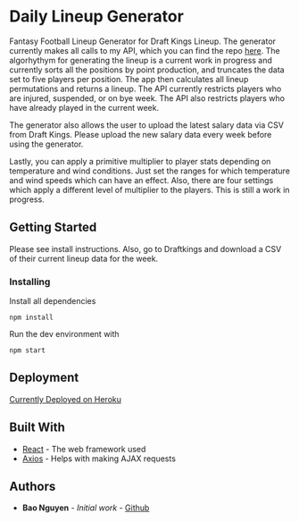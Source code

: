 # Daily Lineup Generator

Fantasy Football Lineup Generator for Draft Kings Lineup. The generator currently makes all calls to my API, which you can find the repo [here](https://github.com/rongxanh88/fantasy_football).
The algorhythym for generating the lineup is a current work in progress and currently sorts all the positions by point production, and truncates the data set to five players per position. The
app then calculates all lineup permutations and returns a lineup. The API currently restricts players who are injured, suspended, or on bye week. The API also restricts players who have already
played in the current week.

The generator also allows the user to upload the latest salary data via CSV from Draft Kings. Please upload the new salary data every week before using the generator.

Lastly, you can apply a primitive multiplier to player stats depending on temperature and wind conditions. Just set the ranges for which temperature and wind speeds which can have an effect. Also, there are four settings which apply a different level of multiplier to the players. This is still a work in progress.

## Getting Started

Please see install instructions. Also, go to Draftkings and download a CSV of their current lineup data for the week.

### Installing

Install all dependencies
```
npm install
```

Run the dev environment with
```
npm start
```

## Deployment

[Currently Deployed on Heroku](https://football-lineup-gen-1703.herokuapp.com/)

## Built With

* [React](https://github.com/facebookincubator/create-react-app) - The web framework used
* [Axios](https://github.com/mzabriskie/axios) - Helps with making AJAX requests

## Authors

* **Bao Nguyen** - *Initial work* - [Github](https://github.com/rongxanh88)

